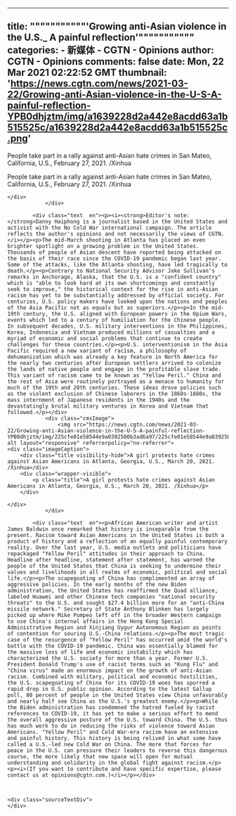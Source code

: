 
---
title: """""""""""'Growing anti-Asian violence in the U.S._ A painful reflection'"""""""""""
categories: 
    - 新媒体
    - CGTN - Opinions
author: CGTN - Opinions
comments: false
date: Mon, 22 Mar 2021 02:22:52 GMT
thumbnail: 'https://news.cgtn.com/news/2021-03-22/Growing-anti-Asian-violence-in-the-U-S-A-painful-reflection-YPB0dhjztm/img/a1639228d2a442e8acdd63a1b515525c/a1639228d2a442e8acdd63a1b515525c.png'
---

<div>   
<div class="cmsImage">
                    <img src="https://news.cgtn.com/news/2021-03-22/Growing-anti-Asian-violence-in-the-U-S-A-painful-reflection-YPB0dhjztm/img/a1639228d2a442e8acdd63a1b515525c/a1639228d2a442e8acdd63a1b515525c.png" alt layout="responsive" referrerpolicy="no-referrer">
    <div class="imageCaption">
        <div class="title visibility-hide">People take part in a rally against anti-Asian hate crimes in San Mateo, California, U.S., February 27, 2021. /Xinhua</div>
        <div class="wrapper-visible">
            <p class="title">People take part in a rally against anti-Asian hate crimes in San Mateo, California, U.S., February 27, 2021. /Xinhua</p>
        </div>

    </div>
                </div>

            <div class="text  en"><p><i><strong>Editor's note: </strong>Danny Haiphong is a journalist based in the United States and activist with the No Cold War international campaign. The article reflects the author's opinions and not necessarily the views of CGTN.</i></p><p>The mid-March shooting in Atlanta has placed an even brighter spotlight on a growing problem in the United States. Thousands of people of Asian descent have reported being attacked on the basis of their race since the COVID-19 pandemic began last year. Some of the attacks, like the Atlanta shooting, have led tragically to death.</p><p>Contrary to National Security Advisor Jake Sullivan's remarks in Anchorage, Alaska, that the U.S. is a "confident country" which is "able to look hard at its own shortcomings and constantly seek to improve," the historical context for the rise in anti-Asian racism has yet to be substantially addressed by official society. For centuries, U.S. policy makers have looked upon the nations and peoples of the Asia Pacific not as equals but as superiors.</p><p>In the mid-19th century, the U.S. aligned with European powers in the Opium Wars, events which led to a century of humiliation for the Chinese people. In subsequent decades, U.S. military interventions in the Philippines, Korea, Indonesia and Vietnam produced millions of casualties and a myriad of economic and social problems that continue to create challenges for these countries.</p><p>U.S. interventionism in the Asia Pacific required a new variant of racism, a philosophy of dehumanization which was already a key feature in North America for the nearly two centuries after European settlers arrived to colonize the lands of native people and engage in the profitable slave trade. This variant of racism came to be known as "Yellow Peril." China and the rest of Asia were routinely portrayed as a menace to humanity for much of the 19th and 20th centuries. These ideas drove policies such as the violent exclusion of Chinese laborers in the 1860s-1880s, the mass internment of Japanese residents in the 1940s and the devastatingly brutal military ventures in Korea and Vietnam that followed.</p></div>
                <div class="cmsImage">
                    <img src="https://news.cgtn.com/news/2021-03-22/Growing-anti-Asian-violence-in-the-U-S-A-painful-reflection-YPB0dhjztm/img/225cfe01e58544e9a0392500b3ad6a97/225cfe01e58544e9a0392500b3ad6a97.jpeg" alt layout="responsive" referrerpolicy="no-referrer">
    <div class="imageCaption">
        <div class="title visibility-hide">A girl protests hate crimes against Asian Americans in Atlanta, Georgia, U.S., March 20, 2021. /Xinhua</div>
        <div class="wrapper-visible">
            <p class="title">A girl protests hate crimes against Asian Americans in Atlanta, Georgia, U.S., March 20, 2021. /Xinhua</p>
        </div>

    </div>
                </div>

            <div class="text  en"><p>African American writer and artist James Baldwin once remarked that history is inseparable from the present. Racism toward Asian Americans in the United States is both a product of history and a reflection of an equally painful contemporary reality. Over the last year, U.S. media outlets and politicians have repackaged "Yellow Peril" attitudes in their approach to China. Headline after headline, statement after statement, has warned the people of the United States that China is seeking to undermine their values and livelihoods in all realms of economic, political and social life.</p><p>The scapegoating of China has complimented an array of aggressive policies. In the early months of the new Biden administration, the United States has reaffirmed the Quad alliance, labeled Huawei and other Chinese tech companies "national security threats" to the U.S. and sought $27.4 billion more for an "anti-China missile network." Secretary of State Anthony Blinken has largely picked up where Mike Pompeo left off in the broader Western campaign to use China's internal affairs in the Hong Kong Special Administrative Region and Xinjiang Uygur Autonomous Region as points of contention for souring U.S.-China relations.</p><p>The most tragic case of the resurgence of "Yellow Peril" has occurred amid the world's battle with the COVID-19 pandemic. China was essentially blamed for the massive loss of life and economic instability which has characterized the U.S. society for more than a year. Former U.S. President Donald Trump's use of racist terms such as "Kung Flu" and "China virus" made an enormous impact on the growth of anti-Asian racism. Combined with military, political and economic hostilities, the U.S. scapegoating of China for its COVID-19 woes has spurred a rapid drop in U.S. public opinion. According to the latest Gallup poll, 80 percent of people in the United States view China unfavorably and nearly half see China as the U.S.'s greatest enemy.</p><p>While the Biden administration has condemned the hatred fueled by racist references to COVID-19, it has yet to make a serious effort to mend the overall aggressive posture of the U.S. toward China. The U.S. thus has much work to do in reducing the risks of violence toward Asian Americans. "Yellow Peril" and Cold War-era racism have an extensive and painful history. This history is being relived in what some have called a U.S.-led new Cold War on China. The more that forces for peace in the U.S. can pressure their leaders to reverse this dangerous course, the more likely that new space will open for mutual understanding and solidarity in the global fight against racism.</p><p><i>(If you want to contribute and have specific expertise, please contact us at opinions@cgtn.com.)</i></p></div>



    <div class="sourceTextDiv">
    </div>
  
</div>
            